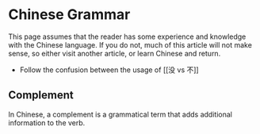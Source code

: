 # Chinese Grammar
This page assumes that the reader has some experience and knowledge with the Chinese language. If you do not, much of this article will not make sense, so either visit another article, or learn Chinese and return.

- Follow the confusion between the usage of [[没 vs 不]]

## Complement
In Chinese, a complement is a grammatical term that adds additional information to the verb.